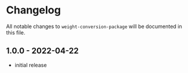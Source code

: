 # Changelog

All notable changes to `weight-conversion-package` will be documented in this file.

## 1.0.0 - 2022-04-22
- initial release
